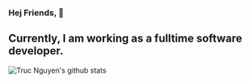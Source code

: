### Hej Friends, 👋

## Currently, I am working as a fulltime software developer.
![Truc Nguyen's github stats](https://github-readme-stats.vercel.app/api?username=trucnt0&show_icons=true&theme=react)

<!--
**trucnt0/trucnt0** is a ✨ _special_ ✨ repository because its `README.md` (this file) appears on your GitHub profile.

Here are some ideas to get you started:

- 🔭 I’m currently working on ...
- 🌱 I’m currently learning ...
- 👯 I’m looking to collaborate on ...
- 🤔 I’m looking for help with ...
- 💬 Ask me about ...
- 📫 How to reach me: ...
- 😄 Pronouns: ...
- ⚡ Fun fact: ...
-->
